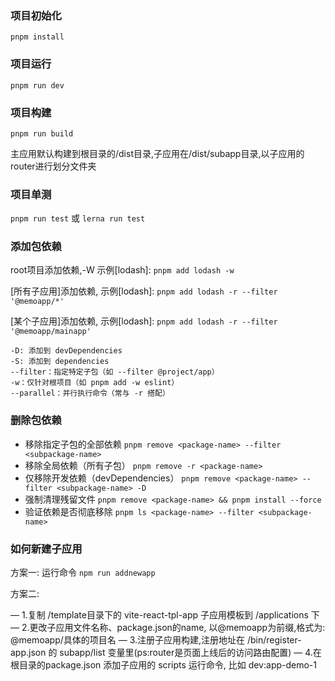 ### 项目初始化

`pnpm install`

### 项目运行

`pnpm run dev`

### 项目构建

`pnpm run build`

主应用默认构建到根目录的/dist目录,子应用在/dist/subapp目录,以子应用的router进行划分文件夹

### 项目单测

`pnpm run test` 或 `lerna run test`

### 添加包依赖

root项目添加依赖,-W 示例[lodash]:
`pnpm add lodash -w`

[所有子应用]添加依赖, 示例[lodash]:
`pnpm add lodash -r --filter '@memoapp/*'`

[某个子应用]添加依赖, 示例[lodash]:
`pnpm add lodash -r --filter '@memoapp/mainapp'`

```pnpm参数
-D: 添加到 devDependencies
-S: 添加到 dependencies
--filter：指定特定子包（如 --filter @project/app）
-w：仅针对根项目（如 pnpm add -w eslint）
--parallel：并行执行命令（常与 -r 搭配）
```

### 删除包依赖

- 移除指定子包的全部依赖
  `pnpm remove <package-name> --filter <subpackage-name>`
- 移除全局依赖（所有子包）
  `pnpm remove -r <package-name>`
- 仅移除开发依赖（devDependencies）
  `pnpm remove <package-name> --filter <subpackage-name> -D`
- 强制清理残留文件
  `pnpm remove <package-name> && pnpm install --force`
- 验证依赖是否彻底移除
  `pnpm ls <package-name> --filter <subpackage-name>`

### 如何新建子应用

方案一: 运行命令
`npm run addnewapp`

方案二:

— 1.复制 /template目录下的 vite-react-tpl-app 子应用模板到 /applications 下
— 2.更改子应用文件名称、package.json的name, 以@memoapp为前缀,格式为: @memoapp/具体的项目名
— 3.注册子应用构建,注册地址在 /bin/register-app.json 的 subapp/list 变量里(ps:router是页面上线后的访问路由配置)
— 4.在根目录的package.json 添加子应用的 scripts 运行命令, 比如 dev:app-demo-1
